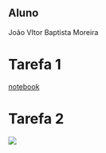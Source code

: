 ## **Aluno**
João VItor Baptista Moreira

# Tarefa 1
[notebook]("./lab01.ipynb")

# Tarefa 2
![]("./images/"diagrama.png")

